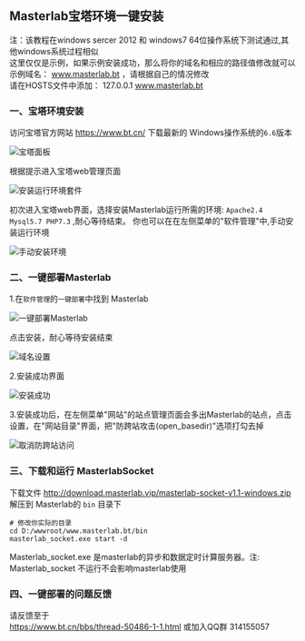 
## Masterlab宝塔环境一键安装

  注：该教程在windows sercer 2012 和 windows7 64位操作系统下测试通过,其他windows系统过程相似   
  这里仅仅是示例，如果示例安装成功，那么将你的域名和相应的路径值修改就可以  
  示例域名： www.masterlab.bt  ，请根据自己的情况修改  
  请在HOSTS文件中添加： 127.0.0.1 www.masterlab.bt   
  
### 一、宝塔环境安装

访问宝塔官方网站 https://www.bt.cn/ 下载最新的 Windows操作系统的`6.6`版本  

![宝塔面板](http://pm.masterlab.vip/attachment/image/20200613/20200613110429_46798.png "宝塔面板")  
  
根据提示进入宝塔web管理页面  

![安装运行环境套件](http://pm.masterlab.vip/attachment/image/20200613/20200613110546_19382.png "安装运行环境套件")  
  
初次进入宝塔web界面，选择安装Masterlab运行所需的环境: `Apache2.4 Mysql5.7 PHP7.3` ,耐心等待结束。 
你也可以在在左侧菜单的"软件管理"中,手动安装运行环境  

![手动安装环境](http://pm.masterlab.vip/attachment/image/20200613/20200613111429_38088.png "手动安装环境")  


### 二、一键部署Masterlab


1.在`软件管理`的`一键部署`中找到 Masterlab  

![一键部署Masterlab](http://pm.masterlab.vip/attachment/image/20200613/20200613111849_87681.png "一键部署Masterlab")  

点击安装，耐心等待安装结束  
  
![域名设置](http://pm.masterlab.vip/attachment/image/20200613/20200613114316_13248.png "域名设置")  

2.安装成功界面  

![安装成功](http://pm.masterlab.vip/attachment/image/20200613/20200613114019_39073.png "安装成功")  


3.安装成功后，在左侧菜单"网站"的站点管理页面会多出Masterlab的站点，点击设置，在"网站目录"界面，把"防跨站攻击(open_basedir)"选项打勾去掉  
  
![取消防跨站访问](http://pm.masterlab.vip/attachment/image/20200613/20200613114440_56667.png "取消防跨站访问")  




### 三、下载和运行 MasterlabSocket  

下载文件 http://download.masterlab.vip/masterlab-socket-v1.1-windows.zip 解压到 Masterlab的 `bin` 目录下 
 ```text
 # 修改你实际的目录 
 cd D:/wwwroot/www.masterlab.bt/bin
 masterlab_socket.exe start -d
```

   
 Masterlab_socket.exe 是masterlab的异步和数据定时计算服务器。注: Masterlab_socket 不运行不会影响masterlab使用
 
### 四、一键部署的问题反馈

请反馈至于  
https://www.bt.cn/bbs/thread-50486-1-1.html
或加入QQ群 314155057



 
 
